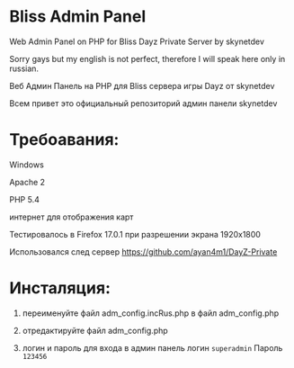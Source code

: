 Bliss Admin Panel 
=================

Web Admin Panel on PHP for Bliss Dayz Private Server by skynetdev

Sorry gays but my english is not perfect, therefore I will speak here only in russian.

Веб Админ Панель на PHP для Bliss сервера игры Dayz от skynetdev

Всем привет это официальный репозиторий админ панели skynetdev

Требоавания:
=================
Windows

Apache 2

PHP 5.4

интернет для отображения карт

Тестировалось в Firefox 17.0.1
при разрешении экрана 1920x1800

Использовался след сервер 
https://github.com/ayan4m1/DayZ-Private


Инсталяция:
=================

1) переименуйте файл adm_config.incRus.php в файл adm_config.php

2) отредактируйте файл adm_config.php

3) логин и пароль для входа в админ панель логин <code>superadmin</code> Пароль <code>123456</code>
